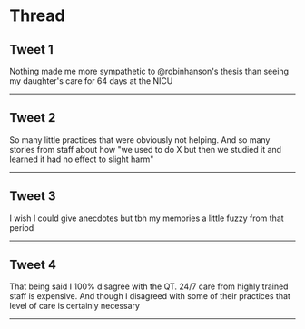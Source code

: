 # Thread

## Tweet 1

Nothing made me more sympathetic to @robinhanson's thesis than seeing my daughter's care for 64 days at the NICU

---

## Tweet 2

So many little practices that were obviously not helping. And so many stories from staff about how "we used to do X but then we studied it and learned it had no effect to slight harm"

---

## Tweet 3

I wish I could give anecdotes but tbh my memories a little fuzzy from that period

---

## Tweet 4

That being said I 100% disagree with the QT. 24/7 care from highly trained staff is expensive. And though I disagreed with some of their practices that level of care is certainly necessary

---

